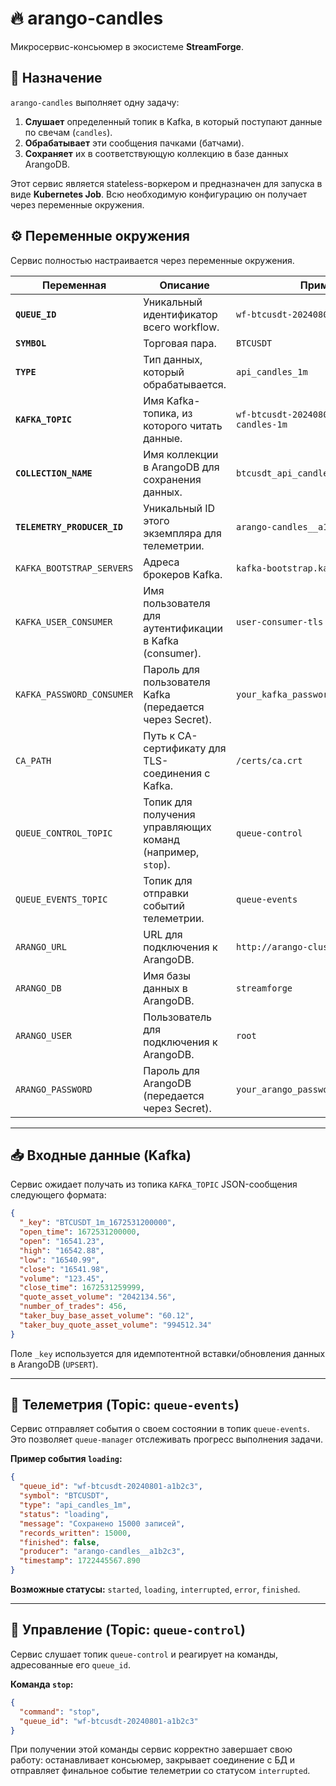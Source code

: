 # 🔥 arango-candles

Микросервис-консьюмер в экосистеме **StreamForge**.

## 🎯 Назначение

`arango-candles` выполняет одну задачу:

1.  **Слушает** определенный топик в Kafka, в который поступают данные по свечам (`candles`).
2.  **Обрабатывает** эти сообщения пачками (батчами).
3.  **Сохраняет** их в соответствующую коллекцию в базе данных ArangoDB.

Этот сервис является stateless-воркером и предназначен для запуска в виде **Kubernetes Job**. Всю необходимую конфигурацию он получает через переменные окружения.

## ⚙️ Переменные окружения

Сервис полностью настраивается через переменные окружения.

| Переменная                 | Описание                                                              | Пример                                           |
| -------------------------- | --------------------------------------------------------------------- | ------------------------------------------------ |
| **`QUEUE_ID`**             | Уникальный идентификатор всего workflow.                              | `wf-btcusdt-20240801-a1b2c3`                      |
| **`SYMBOL`**               | Торговая пара.                                                        | `BTCUSDT`                                        |
| **`TYPE`**                 | Тип данных, который обрабатывается.                                   | `api_candles_1m`                                 |
| **`KAFKA_TOPIC`**          | Имя Kafka-топика, из которого читать данные.                           | `wf-btcusdt-20240801-a1b2c3-api-candles-1m`       |
| **`COLLECTION_NAME`**      | Имя коллекции в ArangoDB для сохранения данных.                       | `btcusdt_api_candles_1m_2024_08_01`                |
| **`TELEMETRY_PRODUCER_ID`**| Уникальный ID этого экземпляра для телеметрии.                        | `arango-candles__a1b2c3`                         |
| `KAFKA_BOOTSTRAP_SERVERS`  | Адреса брокеров Kafka.                                                | `kafka-bootstrap.kafka:9093`                     |
| `KAFKA_USER_CONSUMER`      | Имя пользователя для аутентификации в Kafka (consumer).               | `user-consumer-tls`                              |
| `KAFKA_PASSWORD_CONSUMER`  | Пароль для пользователя Kafka (передается через Secret).              | `your_kafka_password`                            |
| `CA_PATH`                  | Путь к CA-сертификату для TLS-соединения с Kafka.                     | `/certs/ca.crt`                                  |
| `QUEUE_CONTROL_TOPIC`      | Топик для получения управляющих команд (например, `stop`).            | `queue-control`                                  |
| `QUEUE_EVENTS_TOPIC`       | Топик для отправки событий телеметрии.                                | `queue-events`                                   |
| `ARANGO_URL`               | URL для подключения к ArangoDB.                                       | `http://arango-cluster.db:8529`                  |
| `ARANGO_DB`                | Имя базы данных в ArangoDB.                                           | `streamforge`                                    |
| `ARANGO_USER`              | Пользователь для подключения к ArangoDB.                              | `root`                                           |
| `ARANGO_PASSWORD`          | Пароль для ArangoDB (передается через Secret).                        | `your_arango_password`                           |

---

## 📥 Входные данные (Kafka)

Сервис ожидает получать из топика `KAFKA_TOPIC` JSON-сообщения следующего формата:

```json
{
  "_key": "BTCUSDT_1m_1672531200000",
  "open_time": 1672531200000,
  "open": "16541.23",
  "high": "16542.88",
  "low": "16540.99",
  "close": "16541.98",
  "volume": "123.45",
  "close_time": 1672531259999,
  "quote_asset_volume": "2042134.56",
  "number_of_trades": 456,
  "taker_buy_base_asset_volume": "60.12",
  "taker_buy_quote_asset_volume": "994512.34"
}
```

Поле `_key` используется для идемпотентной вставки/обновления данных в ArangoDB (`UPSERT`).

---

## 📡 Телеметрия (Topic: `queue-events`)

Сервис отправляет события о своем состоянии в топик `queue-events`. Это позволяет `queue-manager` отслеживать прогресс выполнения задачи.

**Пример события `loading`:**

```json
{
  "queue_id": "wf-btcusdt-20240801-a1b2c3",
  "symbol": "BTCUSDT",
  "type": "api_candles_1m",
  "status": "loading",
  "message": "Сохранено 15000 записей",
  "records_written": 15000,
  "finished": false,
  "producer": "arango-candles__a1b2c3",
  "timestamp": 1722445567.890
}
```

**Возможные статусы:** `started`, `loading`, `interrupted`, `error`, `finished`.

---

## 🔄 Управление (Topic: `queue-control`)

Сервис слушает топик `queue-control` и реагирует на команды, адресованные его `queue_id`.

**Команда `stop`:**

```json
{
  "command": "stop",
  "queue_id": "wf-btcusdt-20240801-a1b2c3"
}
```

При получении этой команды сервис корректно завершает свою работу: останавливает консьюмер, закрывает соединение с БД и отправляет финальное событие телеметрии со статусом `interrupted`.

